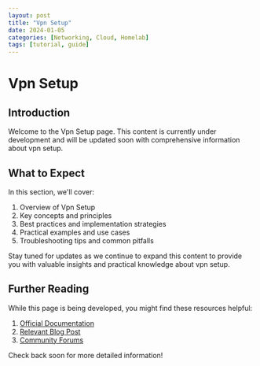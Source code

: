 ```yaml
---
layout: post
title: "Vpn Setup"
date: 2024-01-05
categories: [Networking, Cloud, Homelab]
tags: [tutorial, guide]
---
```


# Vpn Setup

## Introduction

Welcome to the Vpn Setup page. This content is currently under development and will be updated soon with comprehensive information about vpn setup.

## What to Expect

In this section, we'll cover:

1. Overview of Vpn Setup
2. Key concepts and principles
3. Best practices and implementation strategies
4. Practical examples and use cases
5. Troubleshooting tips and common pitfalls

Stay tuned for updates as we continue to expand this content to provide you with valuable insights and practical knowledge about vpn setup.

## Further Reading

While this page is being developed, you might find these resources helpful:

1. [Official Documentation](https://example.com)
2. [Relevant Blog Post](https://example.com/blog)
3. [Community Forums](https://example.com/forum)

Check back soon for more detailed information!
